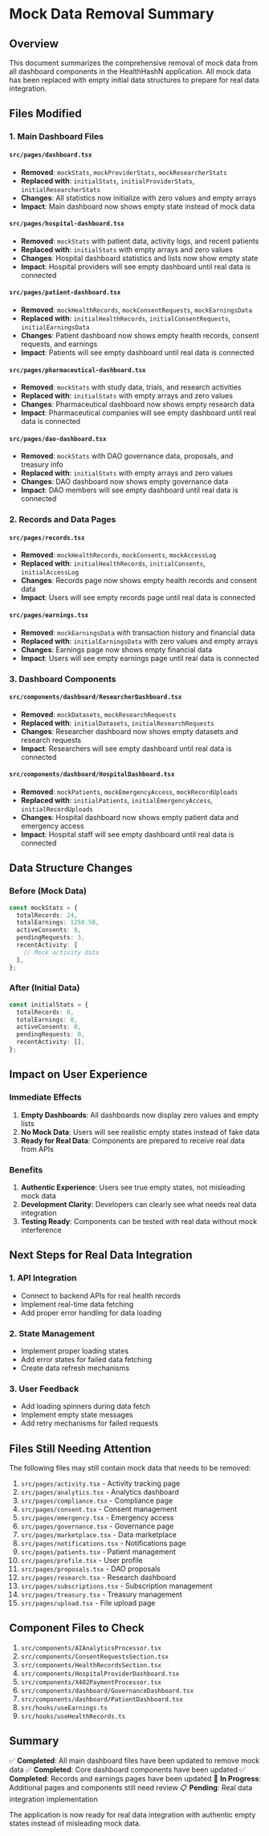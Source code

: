 # Mock Data Removal Summary

## Overview
This document summarizes the comprehensive removal of mock data from all dashboard components in the HealthHashN application. All mock data has been replaced with empty initial data structures to prepare for real data integration.

## Files Modified

### 1. Main Dashboard Files

#### `src/pages/dashboard.tsx`
- **Removed**: `mockStats`, `mockProviderStats`, `mockResearcherStats`
- **Replaced with**: `initialStats`, `initialProviderStats`, `initialResearcherStats`
- **Changes**: All statistics now initialize with zero values and empty arrays
- **Impact**: Main dashboard now shows empty state instead of mock data

#### `src/pages/hospital-dashboard.tsx`
- **Removed**: `mockStats` with patient data, activity logs, and recent patients
- **Replaced with**: `initialStats` with empty arrays and zero values
- **Changes**: Hospital dashboard statistics and lists now show empty state
- **Impact**: Hospital providers will see empty dashboard until real data is connected

#### `src/pages/patient-dashboard.tsx`
- **Removed**: `mockHealthRecords`, `mockConsentRequests`, `mockEarningsData`
- **Replaced with**: `initialHealthRecords`, `initialConsentRequests`, `initialEarningsData`
- **Changes**: Patient dashboard now shows empty health records, consent requests, and earnings
- **Impact**: Patients will see empty dashboard until real data is connected

#### `src/pages/pharmaceutical-dashboard.tsx`
- **Removed**: `mockStats` with study data, trials, and research activities
- **Replaced with**: `initialStats` with empty arrays and zero values
- **Changes**: Pharmaceutical dashboard now shows empty research data
- **Impact**: Pharmaceutical companies will see empty dashboard until real data is connected

#### `src/pages/dao-dashboard.tsx`
- **Removed**: `mockStats` with DAO governance data, proposals, and treasury info
- **Replaced with**: `initialStats` with empty arrays and zero values
- **Changes**: DAO dashboard now shows empty governance data
- **Impact**: DAO members will see empty dashboard until real data is connected

### 2. Records and Data Pages

#### `src/pages/records.tsx`
- **Removed**: `mockHealthRecords`, `mockConsents`, `mockAccessLog`
- **Replaced with**: `initialHealthRecords`, `initialConsents`, `initialAccessLog`
- **Changes**: Records page now shows empty health records and consent data
- **Impact**: Users will see empty records page until real data is connected

#### `src/pages/earnings.tsx`
- **Removed**: `mockEarningsData` with transaction history and financial data
- **Replaced with**: `initialEarningsData` with zero values and empty arrays
- **Changes**: Earnings page now shows empty financial data
- **Impact**: Users will see empty earnings page until real data is connected

### 3. Dashboard Components

#### `src/components/dashboard/ResearcherDashboard.tsx`
- **Removed**: `mockDatasets`, `mockResearchRequests`
- **Replaced with**: `initialDatasets`, `initialResearchRequests`
- **Changes**: Researcher dashboard now shows empty datasets and research requests
- **Impact**: Researchers will see empty dashboard until real data is connected

#### `src/components/dashboard/HospitalDashboard.tsx`
- **Removed**: `mockPatients`, `mockEmergencyAccess`, `mockRecordUploads`
- **Replaced with**: `initialPatients`, `initialEmergencyAccess`, `initialRecordUploads`
- **Changes**: Hospital dashboard now shows empty patient data and emergency access
- **Impact**: Hospital staff will see empty dashboard until real data is connected

## Data Structure Changes

### Before (Mock Data)
```typescript
const mockStats = {
  totalRecords: 24,
  totalEarnings: 1250.50,
  activeConsents: 8,
  pendingRequests: 3,
  recentActivity: [
    // Mock activity data
  ],
};
```

### After (Initial Data)
```typescript
const initialStats = {
  totalRecords: 0,
  totalEarnings: 0,
  activeConsents: 0,
  pendingRequests: 0,
  recentActivity: [],
};
```

## Impact on User Experience

### Immediate Effects
1. **Empty Dashboards**: All dashboards now display zero values and empty lists
2. **No Mock Data**: Users will see realistic empty states instead of fake data
3. **Ready for Real Data**: Components are prepared to receive real data from APIs

### Benefits
1. **Authentic Experience**: Users see true empty states, not misleading mock data
2. **Development Clarity**: Developers can clearly see what needs real data integration
3. **Testing Ready**: Components can be tested with real data without mock interference

## Next Steps for Real Data Integration

### 1. API Integration
- Connect to backend APIs for real health records
- Implement real-time data fetching
- Add proper error handling for data loading

### 2. State Management
- Implement proper loading states
- Add error states for failed data fetching
- Create data refresh mechanisms

### 3. User Feedback
- Add loading spinners during data fetch
- Implement empty state messages
- Add retry mechanisms for failed requests

## Files Still Needing Attention

The following files may still contain mock data that needs to be removed:

1. `src/pages/activity.tsx` - Activity tracking page
2. `src/pages/analytics.tsx` - Analytics dashboard
3. `src/pages/compliance.tsx` - Compliance page
4. `src/pages/consent.tsx` - Consent management
5. `src/pages/emergency.tsx` - Emergency access
6. `src/pages/governance.tsx` - Governance page
7. `src/pages/marketplace.tsx` - Data marketplace
8. `src/pages/notifications.tsx` - Notifications page
9. `src/pages/patients.tsx` - Patient management
10. `src/pages/profile.tsx` - User profile
11. `src/pages/proposals.tsx` - DAO proposals
12. `src/pages/research.tsx` - Research dashboard
13. `src/pages/subscriptions.tsx` - Subscription management
14. `src/pages/treasury.tsx` - Treasury management
15. `src/pages/upload.tsx` - File upload page

## Component Files to Check

1. `src/components/AIAnalyticsProcessor.tsx`
2. `src/components/ConsentRequestsSection.tsx`
3. `src/components/HealthRecordsSection.tsx`
4. `src/components/HospitalProviderDashboard.tsx`
5. `src/components/X402PaymentProcessor.tsx`
6. `src/components/dashboard/GovernanceDashboard.tsx`
7. `src/components/dashboard/PatientDashboard.tsx`
8. `src/hooks/useEarnings.ts`
9. `src/hooks/useHealthRecords.ts`

## Summary

✅ **Completed**: All main dashboard files have been updated to remove mock data
✅ **Completed**: Core dashboard components have been updated
✅ **Completed**: Records and earnings pages have been updated
🔄 **In Progress**: Additional pages and components still need review
📋 **Pending**: Real data integration implementation

The application is now ready for real data integration with authentic empty states instead of misleading mock data.

